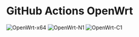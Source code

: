 # GitHub Actions OpenWrt
![OpenWrt-x64](https://github.com/github-xihe/Action-Openwrt/workflows/OpenWrt-x64/badge.svg)
![OpenWrt-N1](https://github.com/github-xihe/Action-Openwrt/workflows/OpenWrt-N1/badge.svg)
![OpenWrt-C1](https://github.com/github-xihe/Action-Openwrt/workflows/OpenWrt-C1/badge.svg)

